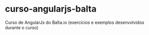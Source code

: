 # curso-angularjs-balta
Curso de AngularJs do Balta.io (exercícios e exemplos desenvolvidos durante o curso)

